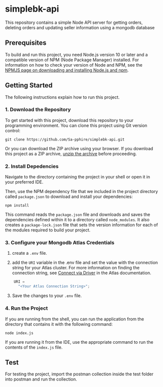 # simplebk-api

This repository contains a simple Node API server for getting orders, deleting orders and updating seller information using a mongodb database

## Prerequisites

To build and run this project, you need Node.js version 10 or later and
a compatible version of NPM (Node Package Manager) installed. For 
information on how to check your version of Node and NPM, see the [NPMJS
page on downloading and installing Node.js and
npm](https://docs.npmjs.com/downloading-and-installing-node-js-and-npm).

## Getting Started

The following instructions explain how to run this project.

### 1. Download the Repository

To get started with this project, download this repository to your
programming environment. You can clone this project using Git version control:

```
git clone https://github.com/Sa-pphire/simplebk-api.git
```

Or you can download the ZIP archive using your browser. If you download
this project as a ZIP archive, 
[unzip the archive](https://www.wikihow.com/Unzip-a-File) before proceeding.

### 2. Install Depedencies

Navigate to the directory containing the project in your shell or open it
in your preferred IDE.

Then, use the NPM dependency file that we included in the project
directory called `package.json` to download and install your dependencies:

```shell
npm install
```

This command reads the `package.json` file and downloads and saves the
dependencies defined within it to a directory called `node_modules`. It
also creates a `package-lock.json` file that sets the version information for
each of the modules required to build your project.


### 3. Configure your Mongodb Atlas Credentials

1. create a `.env` file.

2. add the `URI` variable in the .env file and set the value with the connection
   string for your Atlas cluster. For more information on finding the
   connection string, see [Connect via
   Driver](https://docs.atlas.mongodb.com/driver-connection/) in the Atlas
   documentation.

```js
    URI = 
      "<Your Atlas Connection String>";
```

3. Save the changes to your `.env` file.

### 4. Run the Project

If you are running from the shell, you can run the application from the
directory that contains it with the following command:

```shell
node index.js
```

If you are running it from the IDE, use the appropriate command to run the
contents of the `index.js` file.


## Test

For testing the project, import the postman collection inside the test folder into postman and run the collection.